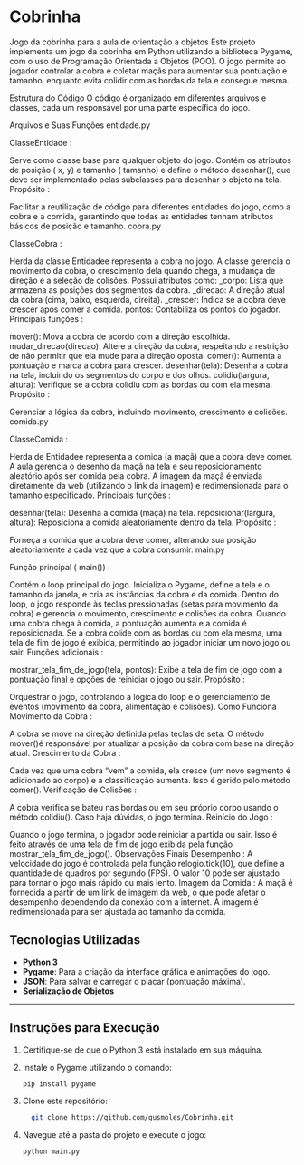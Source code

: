 # Cobrinha
Jogo da cobrinha para a aula de orientação a objetos
Este projeto implementa um jogo da cobrinha em Python utilizando a biblioteca Pygame, com o uso de Programação Orientada a Objetos (POO). O jogo permite ao jogador controlar a cobra e coletar maçãs para aumentar sua pontuação e tamanho, enquanto evita colidir com as bordas da tela e consegue mesma.

Estrutura do Código
O código é organizado em diferentes arquivos e classes, cada um responsável por uma parte específica do jogo.

Arquivos e Suas Funções
entidade.py

ClasseEntidade :

Serve como classe base para qualquer objeto do jogo. Contém os atributos de posição ( x, y) e tamanho ( tamanho) e define o método desenhar(), que deve ser implementado pelas subclasses para desenhar o objeto na tela.
Propósito :

Facilitar a reutilização de código para diferentes entidades do jogo, como a cobra e a comida, garantindo que todas as entidades tenham atributos básicos de posição e tamanho.
cobra.py

ClasseCobra :

Herda da classe Entidadee representa a cobra no jogo. A classe gerencia o movimento da cobra, o crescimento dela quando chega, a mudança de direção e a seleção de colisões.
Possui atributos como:
_corpo: Lista que armazena as posições dos segmentos da cobra.
_direcao: A direção atual da cobra (cima, baixo, esquerda, direita).
_crescer: Indica se a cobra deve crescer após comer a comida.
pontos: Contabiliza os pontos do jogador.
Principais funções :

mover(): Mova a cobra de acordo com a direção escolhida.
mudar_direcao(direcao): Altere a direção da cobra, respeitando a restrição de não permitir que ela mude para a direção oposta.
comer(): Aumenta a pontuação e marca a cobra para crescer.
desenhar(tela): Desenha a cobra na tela, incluindo os segmentos do corpo e dos olhos.
colidiu(largura, altura): Verifique se a cobra colidiu com as bordas ou com ela mesma.
Propósito :

Gerenciar a lógica da cobra, incluindo movimento, crescimento e colisões.
comida.py

ClasseComida :

Herda de Entidadee representa a comida (a maçã) que a cobra deve comer. A aula gerencia o desenho da maçã na tela e seu reposicionamento aleatório após ser comida pela cobra.
A imagem da maçã é enviada diretamente da web (utilizando o link da imagem) e redimensionada para o tamanho especificado.
Principais funções :

desenhar(tela): Desenha a comida (maçã) na tela.
reposicionar(largura, altura): Reposiciona a comida aleatoriamente dentro da tela.
Propósito :

Forneça a comida que a cobra deve comer, alterando sua posição aleatoriamente a cada vez que a cobra consumir.
main.py

Função principal ( main()) :

Contém o loop principal do jogo. Inicializa o Pygame, define a tela e o tamanho da janela, e cria as instâncias da cobra e da comida.
Dentro do loop, o jogo responde às teclas pressionadas (setas para movimento da cobra) e gerencia o movimento, crescimento e colisões da cobra.
Quando uma cobra chega à comida, a pontuação aumenta e a comida é reposicionada.
Se a cobra colide com as bordas ou com ela mesma, uma tela de fim de jogo é exibida, permitindo ao jogador iniciar um novo jogo ou sair.
Funções adicionais :

mostrar_tela_fim_de_jogo(tela, pontos): Exibe a tela de fim de jogo com a pontuação final e opções de reiniciar o jogo ou sair.
Propósito :

Orquestrar o jogo, controlando a lógica do loop e o gerenciamento de eventos (movimento da cobra, alimentação e colisões).
Como Funciona
Movimento da Cobra :

A cobra se move na direção definida pelas teclas de seta. O método mover()é responsável por atualizar a posição da cobra com base na direção atual.
Crescimento da Cobra :

Cada vez que uma cobra “vem” a comida, ela cresce (um novo segmento é adicionado ao corpo) e a classificação aumenta. Isso é gerido pelo método comer().
Verificação de Colisões :

A cobra verifica se bateu nas bordas ou em seu próprio corpo usando o método colidiu(). Caso haja dúvidas, o jogo termina.
Reinício do Jogo :

Quando o jogo termina, o jogador pode reiniciar a partida ou sair. Isso é feito através de uma tela de fim de jogo exibida pela função mostrar_tela_fim_de_jogo().
Observações Finais
Desempenho : A velocidade do jogo é controlada pela função relogio.tick(10), que define a quantidade de quadros por segundo (FPS). O valor 10 pode ser ajustado para tornar o jogo mais rápido ou mais lento.
Imagem da Comida : A maçã é fornecida a partir de um link de imagem da web, o que pode afetar o desempenho dependendo da conexão com a internet. A imagem é redimensionada para ser ajustada ao tamanho da comida.




## Tecnologias Utilizadas

- **Python 3**
- **Pygame**: Para a criação da interface gráfica e animações do jogo.
- **JSON**: Para salvar e carregar o placar (pontuação máxima).
- **Serialização de Objetos**


---


## Instruções para Execução

1. Certifique-se de que o Python 3 está instalado em sua máquina.
2. Instale o Pygame utilizando o comando:

   ```bash
   pip install pygame
3. Clone este repositório:
   
   ```bash
     git clone https://github.com/gusmoles/Cobrinha.git

4. Navegue até a pasta do projeto e execute o jogo:
   ```bash
   python main.py




